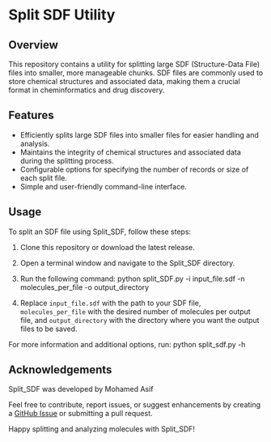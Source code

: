 # Split SDF Utility

## Overview

This repository contains a utility for splitting large SDF (Structure-Data File) files into smaller, more manageable chunks. SDF files are commonly used to store chemical structures and associated data, making them a crucial format in cheminformatics and drug discovery.

## Features

- Efficiently splits large SDF files into smaller files for easier handling and analysis.
- Maintains the integrity of chemical structures and associated data during the splitting process.
- Configurable options for specifying the number of records or size of each split file.
- Simple and user-friendly command-line interface.

## Usage

To split an SDF file using Split_SDF, follow these steps:

1. Clone this repository or download the latest release.
2. Open a terminal window and navigate to the Split_SDF directory.
3. Run the following command: python split_SDF.py -i input_file.sdf -n molecules_per_file -o output_directory

5. Replace `input_file.sdf` with the path to your SDF file, `molecules_per_file` with the desired number of molecules per output file, and `output_directory` with the directory where you want the output files to be saved.

For more information and additional options, run: python split_sdf.py -h

## Acknowledgements

Split_SDF was developed by Mohamed Asif 

Feel free to contribute, report issues, or suggest enhancements by creating a [GitHub Issue](https://github.com/CreedxAsif/Split_SDF/issues) or submitting a pull request.

Happy splitting and analyzing molecules with Split_SDF!
